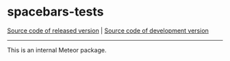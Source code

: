 # spacebars-tests
[Source code of released version](https://github.com/meteor/meteor/tree/master/packages/spacebars-tests) | [Source code of development version](https://github.com/meteor/meteor/tree/devel/packages/spacebars-tests)
***

This is an internal Meteor package.